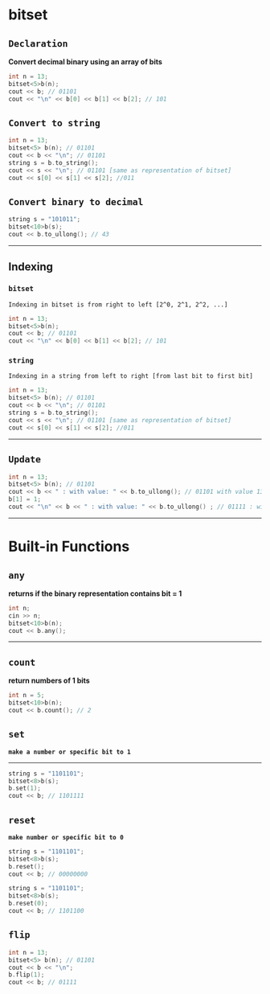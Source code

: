 # bitset
## `Declaration`
**Convert decimal binary using an array of bits**
```cpp
int n = 13;
bitset<5>b(n);
cout << b; // 01101
cout << "\n" << b[0] << b[1] << b[2]; // 101
```

## `Convert to string`
```cpp
int n = 13;
bitset<5> b(n); // 01101
cout << b << "\n"; // 01101
string s = b.to_string();
cout << s << "\n"; // 01101 [same as representation of bitset]
cout << s[0] << s[1] << s[2]; //011
```

## `Convert binary to decimal`
```cpp
string s = "101011";
bitset<10>b(s);
cout << b.to_ullong(); // 43
```
---
## Indexing
### `bitset`
`Indexing in bitset is from right to left [2^0, 2^1, 2^2, ...]`
```cpp
int n = 13;
bitset<5>b(n);
cout << b; // 01101
cout << "\n" << b[0] << b[1] << b[2]; // 101
```
### `string`
`Indexing in a string from left to right [from last bit to first bit]`
```cpp
int n = 13;
bitset<5> b(n); // 01101
cout << b << "\n"; // 01101
string s = b.to_string();
cout << s << "\n"; // 01101 [same as representation of bitset]
cout << s[0] << s[1] << s[2]; //011
```

---


## `Update`
```cpp
int n = 13;
bitset<5> b(n); // 01101
cout << b << " : with value: " << b.to_ullong(); // 01101 with value 13
b[1] = 1;
cout << "\n" << b << " : with value: " << b.to_ullong() ; // 01111 : with value: 15
```
---

# Built-in Functions

## `any`
**returns if the binary representation contains bit = 1**
```cpp
int n;
cin >> n;
bitset<10>b(n);
cout << b.any();
```
---

## `count`
**return numbers of 1 bits**
```cpp
int n = 5;
bitset<10>b(n);
cout << b.count(); // 2
```


## `set`
**`make a number or specific bit to 1`**
****
```cpp
string s = "1101101";
bitset<8>b(s);
b.set(1);
cout << b; // 1101111
```

## `reset`
**`make number or specific bit to 0`**
```cpp
string s = "1101101";
bitset<8>b(s);
b.reset();
cout << b; // 00000000
```
```cpp
string s = "1101101";
bitset<8>b(s);
b.reset(0);
cout << b; // 1101100
```


## `flip`
```cpp
int n = 13;
bitset<5> b(n); // 01101
cout << b << "\n";
b.flip(1);
cout << b; // 01111
```
